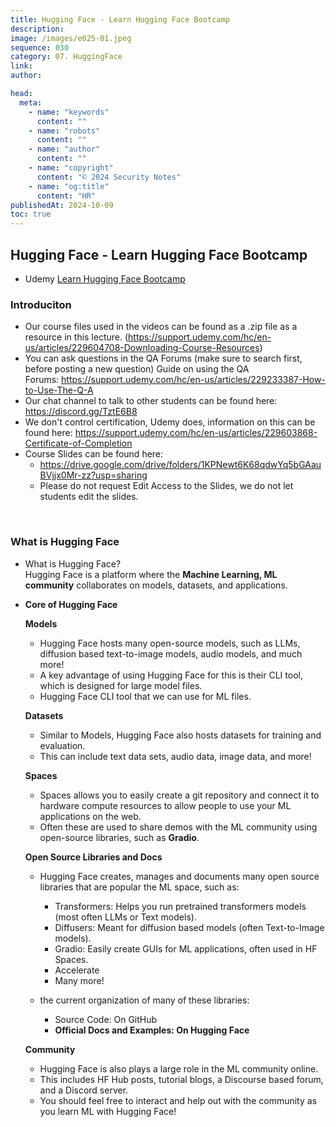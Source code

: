 ```yaml
---
title: Hugging Face - Learn Hugging Face Bootcamp
description:
image: /images/e025-01.jpeg
sequence: 030
category: 07. HuggingFace
link:
author:

head:
  meta:
    - name: "keywords"
      content: ""
    - name: "robots"
      content: ""
    - name: "author"
      content: ""
    - name: "copyright"
      content: "© 2024 Security Notes"
    - name: "og:title"
      content: "HR"
publishedAt: 2024-10-09
toc: true
---
```


## Hugging Face - Learn Hugging Face Bootcamp

- Udemy <a href="https://www.udemy.com/course/complete-hugging-face-bootcamp/?couponCode=KEEPLEARNING">Learn Hugging Face Bootcamp</a>

### Introduciton

- Our course files used in the videos can be found as a .zip file as a resource in this lecture. (https://support.udemy.com/hc/en-us/articles/229604708-Downloading-Course-Resources)
- You can ask questions in the QA Forums (make sure to search first, before posting a new question) Guide on using the QA Forums: https://support.udemy.com/hc/en-us/articles/229233387-How-to-Use-The-Q-A
- Our chat channel to talk to other students can be found here: https://discord.gg/TztE6B8
- We don't control certification, Udemy does, information on this can be found here: https://support.udemy.com/hc/en-us/articles/229603868-Certificate-of-Completion
- Course Slides can be found here:
  - https://drive.google.com/drive/folders/1KPNewt6K68qdwYq5bGAauBVjjx0Mr-zz?usp=sharing
  - Please do not request Edit Access to the Slides, we do not let students edit the slides.

<br>

### What is Hugging Face

- What is Hugging Face?  
  Hugging Face is a platform where the **Machine Learning, ML community** collaborates on models, datasets, and applications.
- **Core of Hugging Face**

  **Models**

  - Hugging Face hosts many open-source models, such as LLMs, diffusion based text-to-image models, audio models, and much more!
  - A key advantage of using Hugging Face for this is their CLI tool, which is designed for large model files.
  - Hugging Face CLI tool that we can use for ML files.

  **Datasets**

  - Similar to Models, Hugging Face also hosts datasets for training and evaluation.
  - This can include text data sets, audio data, image data, and more!

  **Spaces**

  - Spaces allows you to easily create a git repository and connect it to hardware compute resources to allow people to use your ML applications on the web.
  - Often these are used to share demos with the ML community using open-source libraries, such as **Gradio**.

  **Open Source Libraries and Docs**

  - Hugging Face creates, manages and documents many open source libraries that are popular the ML space, such as:
    - Transformers: Helps you run pretrained transformers models (most often LLMs or Text models).
    - Diffusers: Meant for diffusion based models (often Text-to-Image models).
    - Gradio: Easily create GUIs for ML applications, often used in HF Spaces.
    - Accelerate
    - Many more!
  - the current organization of many of these libraries:

    - Source Code: On GitHub
    - **Official Docs and Examples: On Hugging Face**

  **Community**

  - Hugging Face is also plays a large role in the ML community online.
  - This includes HF Hub posts, tutorial blogs, a Discourse based forum, and a Discord server.
  - You should feel free to interact and help out with the community as you learn ML with Hugging Face!

